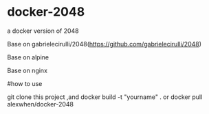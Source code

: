# docker-2048
a docker version of 2048

Base on gabrielecirulli/2048(https://github.com/gabrielecirulli/2048)

Base on alpine

Base on nginx

#how to use

git clone this project ,and docker build -t "yourname" . or docker pull alexwhen/docker-2048 
